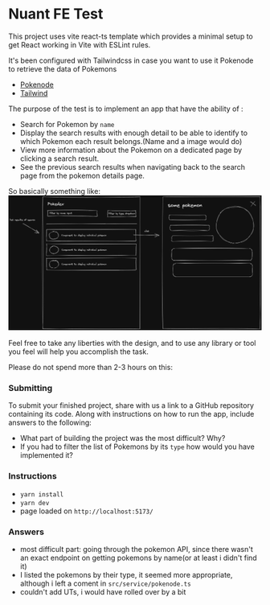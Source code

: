 # Nuant FE Test

This project uses vite react-ts template which provides a minimal setup to get React working in Vite with ESLint rules.

It's been configured with Tailwindcss in case you want to use it Pokenode to retrieve the data of Pokemons

- [Pokenode](https://pokenode-ts.vercel.app/)
- [Tailwind](https://tailwindcss.com/)

The purpose of the test is to implement an app that have the ability of :

- Search for Pokemon by `name` 
- Display the search results with enough detail to be able to identify to which Pokemon each result belongs.(Name and a image would do)
- View more information about the Pokemon on a dedicated page by clicking a search result.
- See the previous search results when navigating back to the search page from the pokemon details page.

So basically something like:
![Screenshot](screenshot.png)

Feel free to take any liberties with the design, and to use any library or tool you feel will help you accomplish the task.


Please do not spend more than 2-3 hours on this:


 ### Submitting

  To submit your finished project, share with us a link to a GitHub repository containing its code. Along with instructions on how to run the app, include answers to the following:

- What part of building the project was the most difficult? Why?
- If you had to filter the list of Pokemons by its  `type` how would you have implemented it?


### Instructions
- `yarn install`
- `yarn dev`
- page loaded on `http://localhost:5173/`

### Answers
- most difficult part: going through the pokemon API, since there wasn't an exact endpoint on getting pokemons by name(or at least i didn't find it)
- I listed the pokemons by their type, it seemed more appropriate, although i left a coment in `src/service/pokenode.ts`  
- couldn't add UTs, i would have rolled over by a bit
